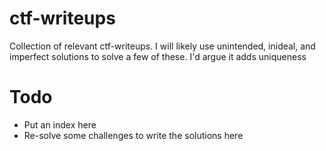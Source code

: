 # ctf-writeups
Collection of relevant ctf-writeups. I will likely use unintended, inideal, and imperfect solutions to solve a few of these. I'd argue it adds uniqueness


# Todo
- Put an index here
- Re-solve some challenges to write the solutions here
